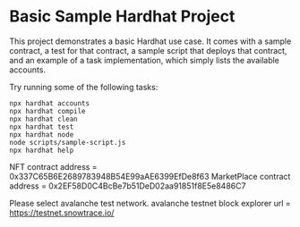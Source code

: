 # Basic Sample Hardhat Project

This project demonstrates a basic Hardhat use case. It comes with a sample contract, a test for that contract, a sample script that deploys that contract, and an example of a task implementation, which simply lists the available accounts.

Try running some of the following tasks:

```shell
npx hardhat accounts
npx hardhat compile
npx hardhat clean
npx hardhat test
npx hardhat node
node scripts/sample-script.js
npx hardhat help
```
NFT contract address = 0x337C65B6E2689783948B54E99aAE6399EfDe8f63
MarketPlace contract address = 0x2EF58D0C4BcBe7b51DeD02aa91851f8E5e8486C7

Please select avalanche test network.
avalanche testnet block explorer url = https://testnet.snowtrace.io/
